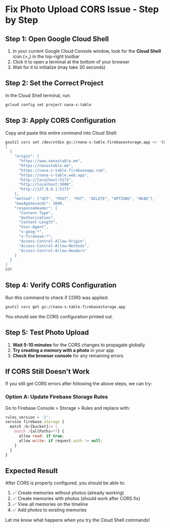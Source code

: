 # Fix Photo Upload CORS Issue - Step by Step

## Step 1: Open Google Cloud Shell

1. In your current Google Cloud Console window, look for the **Cloud Shell** icon (>_) in the top-right toolbar
2. Click it to open a terminal at the bottom of your browser
3. Wait for it to initialize (may take 30 seconds)

## Step 2: Set the Correct Project

In the Cloud Shell terminal, run:
```bash
gcloud config set project nana-s-table
```

## Step 3: Apply CORS Configuration

Copy and paste this entire command into Cloud Shell:

```bash
gsutil cors set /dev/stdin gs://nana-s-table.firebasestorage.app << 'EOF'
[
  {
    "origin": [
      "https://www.nanastable.me",
      "https://nanastable.me",
      "https://nana-s-table.firebaseapp.com", 
      "https://nana-s-table.web.app",
      "http://localhost:5173",
      "http://localhost:3000",
      "http://127.0.0.1:5173"
    ],
    "method": ["GET", "POST", "PUT", "DELETE", "OPTIONS", "HEAD"],
    "maxAgeSeconds": 3600,
    "responseHeader": [
      "Content-Type",
      "Authorization",
      "Content-Length",
      "User-Agent", 
      "x-goog-*",
      "x-firebase-*",
      "Access-Control-Allow-Origin",
      "Access-Control-Allow-Methods", 
      "Access-Control-Allow-Headers"
    ]
  }
]
EOF
```

## Step 4: Verify CORS Configuration

Run this command to check if CORS was applied:
```bash
gsutil cors get gs://nana-s-table.firebasestorage.app
```

You should see the CORS configuration printed out.

## Step 5: Test Photo Upload

1. **Wait 5-10 minutes** for the CORS changes to propagate globally
2. **Try creating a memory with a photo** in your app
3. **Check the browser console** for any remaining errors

## If CORS Still Doesn't Work

If you still get CORS errors after following the above steps, we can try:

### Option A: Update Firebase Storage Rules
Go to Firebase Console > Storage > Rules and replace with:
```javascript
rules_version = '2';
service firebase.storage {
  match /b/{bucket}/o {
    match /{allPaths=**} {
      allow read: if true;
      allow write: if request.auth != null;
    }
  }
}
```

## Expected Result

After CORS is properly configured, you should be able to:
1. ✅ Create memories without photos (already working)
2. ✅ Create memories with photos (should work after CORS fix)
3. ✅ View all memories on the timeline
4. ✅ Add photos to existing memories

Let me know what happens when you try the Cloud Shell commands!